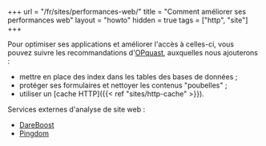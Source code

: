 +++
url = "/fr/sites/performances-web/"
title = "Comment améliorer ses performances web"
layout = "howto"
hidden = true
tags = ["http", "site"]
+++

Pour optimiser ses applications et améliorer l'accès à celles-ci, vous pouvez suivre les recommandations d'[OPquast](https://checklists.opquast.com/fr/webperf/), auxquelles nous ajouterons :

- mettre en place des index dans les tables des bases de données ;
- protéger ses formulaires et nettoyer les contenus "poubelles" ;
- utiliser un [cache HTTP]({{< ref "sites/http-cache" >}}).

Services externes d'analyse de site web :

- [DareBoost](https://www.dareboost.com/fr)
- [Pingdom](https://tools.pingdom.com/)
